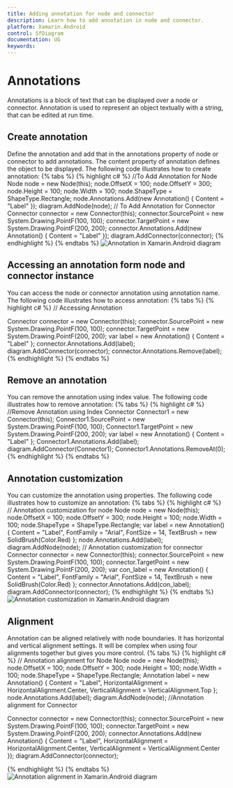 ```yaml
---
title: Adding annotation for node and connector 
description: Learn how to add annotation in node and connector.
platform: Xamarin.Android
control: SfDiagram
documentation: UG
keywords: 
---
```

# Annotations
Annotations is a block of text that can be displayed over a node or connector. Annotation is used to represent an object textually with a string, that can be edited at run time.

## Create annotation
Define the annotation and add that in the annotations property of node or connector to add annotations. The content property of annotation defines the object to be displayed. The following code illustrates how to create annotation:
{% tabs %}
{% highlight c# %}
//To Add Annotation for Node
Node node = new Node(this);
node.OffsetX = 100;
node.OffsetY = 300;
node.Height = 100;
node.Width = 100;
node.ShapeType = ShapeType.Rectangle;
node.Annotations.Add(new Annotation() { Content = "Label" });
diagram.AddNode(node);
// To Add Annotation for Connector
Connector connector = new Connector(this);
connector.SourcePoint = new System.Drawing.PointF(100, 100);
connector.TargetPoint = new System.Drawing.PointF(200, 200);
connector.Annotations.Add(new Annotation() { Content = "Label" });
diagram.AddConnector(connector);
{% endhighlight %}
{% endtabs %}
![Annotation in Xamarin.Android diagram](Annotation_images/Annotation_img1.jpeg)

## Accessing an annotation form node and connector instance
You can access the node or connector annotation using annotation name. The following code illustrates how to access annotation:
{% tabs %}
{% highlight c# %}
// Accessing Annotation 

Connector connector = new Connector(this);
connector.SourcePoint = new System.Drawing.PointF(100, 100);
connector.TargetPoint = new System.Drawing.PointF(200, 200);
var label = new Annotation() { Content = "Label" };
connector.Annotations.Add(label);
diagram.AddConnector(connector);
connector.Annotations.Remove(label);
{% endhighlight %}
{% endtabs %}

## Remove an annotation
You can remove the annotation using index value. The following code illustrates how to remove annotation:
{% tabs %}
{% highlight c# %}
//Remove Annotation using Index
Connector Connector1 = new Connector(this);
Connector1.SourcePoint = new System.Drawing.PointF(100, 100);
Connector1.TargetPoint = new System.Drawing.PointF(200, 200);
var label = new Annotation() { Content = "Label" };
Connector1.Annotations.Add(label);
diagram.AddConnector(Connector1);
Connector1.Annotations.RemoveAt(0);
{% endhighlight %}
{% endtabs %}

## Annotation customization
You can customize the annotation using properties. The following code illustrates how to customize an annotation:
{% tabs %}
{% highlight c# %}
// Annotation customization for node 
Node node = new Node(this);
node.OffsetX = 100;
node.OffsetY = 300;
node.Height = 100;
node.Width = 100;
node.ShapeType = ShapeType.Rectangle;
var label = new Annotation()
{
  Content = "Label",
  FontFamily = "Arial",
  FontSize = 14, 
  TextBrush = new SolidBrush(Color.Red)
};
node.Annotations.Add(label);
diagram.AddNode(node);
// Annotation customization for connector 
Connector connector = new Connector(this);
connector.SourcePoint = new System.Drawing.PointF(100, 100);
connector.TargetPoint = new System.Drawing.PointF(200, 200);
var con_label = new Annotation()
{
  Content = "Label",
  FontFamily = "Arial",
  FontSize = 14,
  TextBrush = new SolidBrush(Color.Red)
};
connector.Annotations.Add(con_label);
diagram.AddConnector(connector);
{% endhighlight %}
{% endtabs %}
![Annotation customization in Xamarin.Android diagram](Annotation_images/Annotation_img2.jpeg)

## Alignment
Annotation can be aligned relatively with node boundaries. It has horizontal and vertical alignment settings. It will be complex when using four alignments together but gives you more control.
{% tabs %}
{% highlight c# %}
// Annotation alignment for Node
Node node = new Node(this);
node.OffsetX = 100;
node.OffsetY = 300;
node.Height = 100;
node.Width = 100;
node.ShapeType = ShapeType.Rectangle;
Annotation label = new Annotation()
{
  Content = "Label",
  HorizontalAlignment = HorizontalAlignment.Center,
  VerticalAlignment = VerticalAlignment.Top
};
node.Annotations.Add(label);
diagram.AddNode(node);
//Annotation alignment for Connector

Connector connector = new Connector(this);
connector.SourcePoint = new System.Drawing.PointF(100, 100);
connector.TargetPoint = new System.Drawing.PointF(200, 200);
connector.Annotations.Add(new Annotation()
{
  Content = "Label",
  HorizontalAlignment = HorizontalAlignment.Center,
  VerticalAlignment = VerticalAlignment.Center
});
diagram.AddConnector(connector);

{% endhighlight %}
{% endtabs %}
![Annotation alignment in Xamarin.Android diagram](Annotation_images/Annotation_img3.jpeg)

